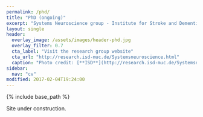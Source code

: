 ```yaml
---
permalink: /phd/
title: "PhD (ongoing)"
excerpt: "Systems Neuroscience group - Institute for Stroke and Dementia Research - Klinikum der Universitat Munchen (Munich, Germany)"
layout: single
header:
  overlay_image: /assets/images/header-phd.jpg
  overlay_filter: 0.7
  cta_label: "Visit the research group website"
  cta_url: "http://research.isd-muc.de/Systemsneuroscience.html"
  caption: "Photo credit: [**ISD**](http://research.isd-muc.de/Systemsneuroscience.html)"
sidebar:
  nav: "cv"
modified: 2017-02-04T19:24:00
---
```


{% include base_path %}

Site under construction.
